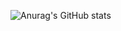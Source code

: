![Anurag's GitHub stats](https://github-readme-stats.vercel.app/api?username=jvsJuanVargas&show_icons=true&theme=radical)

<!---
- 👋 Hi, I’m @jvsJuanVargas
- 👀 I’m interested in ...
- 🌱 I’m currently learning ...
- 💞️ I’m looking to collaborate on ...
- 📫 How to reach me ...

jvsJuanVargas/jvsJuanVargas is a ✨ special ✨ repository because its `README.md` (this file) appears on your GitHub profile.
You can click the Preview link to take a look at your changes.
--->
